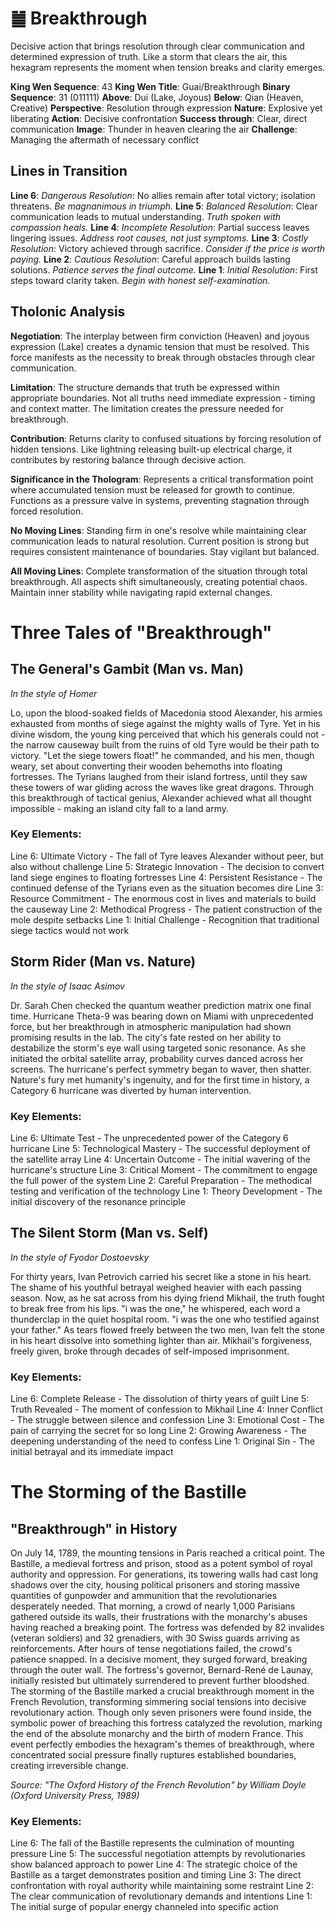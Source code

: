 # ䷪ Breakthrough

Decisive action that brings resolution through clear communication and determined expression of truth. Like a storm that clears the air, this hexagram represents the moment when tension breaks and clarity emerges.


**King Wen Sequence**: 43
**King Wen Title**: Guai/Breakthrough
**Binary Sequence**: 31 (011111)
**Above**: Dui (Lake, Joyous)
**Below**: Qian (Heaven, Creative)
**Perspective**: Resolution through expression
**Nature**: Explosive yet liberating
**Action**: Decisive confrontation
**Success through**: Clear, direct communication
**Image**: Thunder in heaven clearing the air
**Challenge**: Managing the aftermath of necessary conflict

## Lines in Transition
**Line 6**: *Dangerous Resolution*: No allies remain after total victory; isolation threatens. *Be magnanimous in triumph.*
**Line 5**: *Balanced Resolution*: Clear communication leads to mutual understanding. *Truth spoken with compassion heals.*
**Line 4**: *Incomplete Resolution*: Partial success leaves lingering issues. *Address root causes, not just symptoms.*
**Line 3**: *Costly Resolution*: Victory achieved through sacrifice. *Consider if the price is worth paying.*
**Line 2**: *Cautious Resolution*: Careful approach builds lasting solutions. *Patience serves the final outcome.*
**Line 1**: *Initial Resolution*: First steps toward clarity taken. *Begin with honest self-examination.*

## Tholonic Analysis
**Negotiation**: The interplay between firm conviction (Heaven) and joyous expression (Lake) creates a dynamic tension that must be resolved. This force manifests as the necessity to break through obstacles through clear communication.

**Limitation**: The structure demands that truth be expressed within appropriate boundaries. Not all truths need immediate expression - timing and context matter. The limitation creates the pressure needed for breakthrough.

**Contribution**: Returns clarity to confused situations by forcing resolution of hidden tensions. Like lightning releasing built-up electrical charge, it contributes by restoring balance through decisive action.

**Significance in the Thologram**: Represents a critical transformation point where accumulated tension must be released for growth to continue. Functions as a pressure valve in systems, preventing stagnation through forced resolution.

**No Moving Lines**: Standing firm in one's resolve while maintaining clear communication leads to natural resolution. Current position is strong but requires consistent maintenance of boundaries. Stay vigilant but balanced.

**All Moving Lines**: Complete transformation of the situation through total breakthrough. All aspects shift simultaneously, creating potential chaos. Maintain inner stability while navigating rapid external changes.
# Three Tales of "Breakthrough"

## The General's Gambit (Man vs. Man)
*In the style of Homer*

Lo, upon the blood-soaked fields of Macedonia stood Alexander, his armies exhausted from months of siege against the mighty walls of Tyre. Yet in his divine wisdom, the young king perceived that which his generals could not - the narrow causeway built from the ruins of old Tyre would be their path to victory. "Let the siege towers float!" he commanded, and his men, though weary, set about converting their wooden behemoths into floating fortresses. The Tyrians laughed from their island fortress, until they saw these towers of war gliding across the waves like great dragons. Through this breakthrough of tactical genius, Alexander achieved what all thought impossible - making an island city fall to a land army.

### Key Elements:
Line 6: Ultimate Victory - The fall of Tyre leaves Alexander without peer, but also without challenge
Line 5: Strategic Innovation - The decision to convert land siege engines to floating fortresses
Line 4: Persistent Resistance - The continued defense of the Tyrians even as the situation becomes dire
Line 3: Resource Commitment - The enormous cost in lives and materials to build the causeway
Line 2: Methodical Progress - The patient construction of the mole despite setbacks
Line 1: Initial Challenge - Recognition that traditional siege tactics would not work

## Storm Rider (Man vs. Nature)
*In the style of Isaac Asimov*

Dr. Sarah Chen checked the quantum weather prediction matrix one final time. Hurricane Theta-9 was bearing down on Miami with unprecedented force, but her breakthrough in atmospheric manipulation had shown promising results in the lab. The city's fate rested on her ability to destabilize the storm's eye wall using targeted sonic resonance. As she initiated the orbital satellite array, probability curves danced across her screens. The hurricane's perfect symmetry began to waver, then shatter. Nature's fury met humanity's ingenuity, and for the first time in history, a Category 6 hurricane was diverted by human intervention.

### Key Elements:
Line 6: Ultimate Test - The unprecedented power of the Category 6 hurricane
Line 5: Technological Mastery - The successful deployment of the satellite array
Line 4: Uncertain Outcome - The initial wavering of the hurricane's structure
Line 3: Critical Moment - The commitment to engage the full power of the system
Line 2: Careful Preparation - The methodical testing and verification of the technology
Line 1: Theory Development - The initial discovery of the resonance principle

## The Silent Storm (Man vs. Self)
*In the style of Fyodor Dostoevsky*

For thirty years, Ivan Petrovich carried his secret like a stone in his heart. The shame of his youthful betrayal weighed heavier with each passing season. Now, as he sat across from his dying friend Mikhail, the truth fought to break free from his lips. "i was the one," he whispered, each word a thunderclap in the quiet hospital room. "i was the one who testified against your father." As tears flowed freely between the two men, Ivan felt the stone in his heart dissolve into something lighter than air. Mikhail's forgiveness, freely given, broke through decades of self-imposed imprisonment.

### Key Elements:
Line 6: Complete Release - The dissolution of thirty years of guilt
Line 5: Truth Revealed - The moment of confession to Mikhail
Line 4: Inner Conflict - The struggle between silence and confession
Line 3: Emotional Cost - The pain of carrying the secret for so long
Line 2: Growing Awareness - The deepening understanding of the need to confess
Line 1: Original Sin - The initial betrayal and its immediate impact
# The Storming of the Bastille

## "Breakthrough" in History

On July 14, 1789, the mounting tensions in Paris reached a critical point. The Bastille, a medieval fortress and prison, stood as a potent symbol of royal authority and oppression. For generations, its towering walls had cast long shadows over the city, housing political prisoners and storing massive quantities of gunpowder and ammunition that the revolutionaries desperately needed. That morning, a crowd of nearly 1,000 Parisians gathered outside its walls, their frustrations with the monarchy's abuses having reached a breaking point. The fortress was defended by 82 invalides (veteran soldiers) and 32 grenadiers, with 30 Swiss guards arriving as reinforcements. After hours of tense negotiations failed, the crowd's patience snapped. In a decisive moment, they surged forward, breaking through the outer wall. The fortress's governor, Bernard-René de Launay, initially resisted but ultimately surrendered to prevent further bloodshed. The storming of the Bastille marked a crucial breakthrough moment in the French Revolution, transforming simmering social tensions into decisive revolutionary action. Though only seven prisoners were found inside, the symbolic power of breaching this fortress catalyzed the revolution, marking the end of the absolute monarchy and the birth of modern France. This event perfectly embodies the hexagram's themes of breakthrough, where concentrated social pressure finally ruptures established boundaries, creating irreversible change.

*Source: "The Oxford History of the French Revolution" by William Doyle (Oxford University Press, 1989)*

### Key Elements:
Line 6: The fall of the Bastille represents the culmination of mounting pressure
Line 5: The successful negotiation attempts by revolutionaries show balanced approach to power
Line 4: The strategic choice of the Bastille as a target demonstrates position and timing
Line 3: The direct confrontation with royal authority while maintaining some restraint
Line 2: The clear communication of revolutionary demands and intentions
Line 1: The initial surge of popular energy channeled into specific action